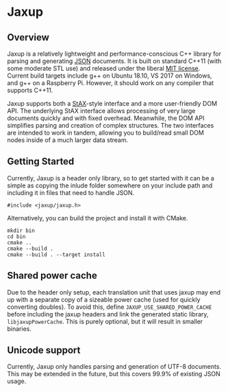 Jaxup
============

## Overview

Jaxup is a relatively lightweight and performance-conscious C++ library for parsing and generating [JSON](https://json.org/) documents.  It is built on standard C++11 (with some moderate STL use) and released under the liberal [MIT license](./License.md).  Current build targets include g++ on Ubuntu 18.10, VS 2017 on Windows, and g++ on a Raspberry Pi.  However, it should work on any compiler that supports C++11.

Jaxup supports both a [StAX](https://en.wikipedia.org/wiki/StAX)-style interface and a more user-friendly DOM API.  The underlying StAX interface allows processing of very large documents quickly and with fixed overhead.  Meanwhile, the DOM API simplifies parsing and creation of complex structures.  The two interfaces are intended to work in tandem, allowing you to build/read small DOM nodes inside of a much larger data stream.

## Getting Started

Currently, Jaxup is a header only library, so to get started with it can be a simple as copying the inlude folder somewhere on your include path and including it in files that need to handle JSON.

    #include <jaxup/jaxup.h>

Alternatively, you can build the project and install it with CMake.

    mkdir bin
    cd bin
    cmake ..
    cmake --build .
    cmake --build . --target install

## Shared power cache

Due to the header only setup, each translation unit that uses jaxup may end up with a separate copy of a sizeable power cache (used for quickly
converting doubles).  To avoid this, define `JAXUP_USE_SHARED_POWER_CACHE` before including the jaxup headers and link the generated static library,
`libjaxupPowerCache`.  This is purely optional, but it will result in smaller binaries.

## Unicode support

Currently, Jaxup only handles parsing and generation of UTF-8 documents.  This may be extended in the future, but this covers 99.9% of existing JSON usage.
